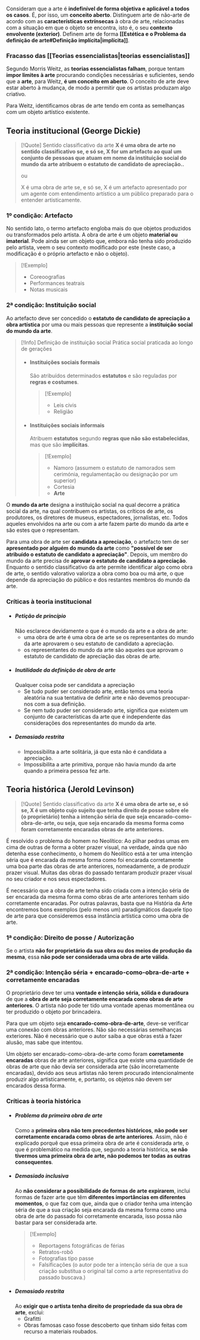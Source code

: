 Consideram que a arte é **indefinível de forma objetiva e aplicável a todos os casos**. É, por isso, um **conceito aberto**.
Distinguem arte de não-arte de acordo com as **características extrínsecas** à obra de arte, relacionadas com a situação em que o objeto se encontra, isto é, o seu **contexto envolvente (exterior)**. Definem arte de forma **[[Estética e o Problema da definição de arte#Definição implícita|implícita]]**.
### Fracasso das [[Teorias essencialistas|teorias essencialistas]]
Segundo Morris Weitz, as **teorias essencialistas falham**, porque tentam **impor limites à arte** procurando condições necessárias e suficientes, sendo que a **arte**, para Weitz, **é um conceito em aberto**. O conceito de arte deve estar aberto à mudança, de modo a permitir que os artistas produzam algo criativo.

Para Weitz, identificamos obras de arte tendo em conta as semelhanças com um objeto artístico existente.
## Teoria institucional (George Dickie)
> [!Quote] Sentido classificativo da arte
> **X é uma obra de arte no sentido classificativo se, e só se, X for um artefacto ao qual um conjunto de pessoas que atuam em nome da instituição social do mundo da arte atribuem o estatuto de candidato de apreciação..**
> 
> ou
> 
> X é uma obra de arte se, e só se, X é um artefacto apresentado por um agente com entendimento artístico a um público preparado para o entender artisticamente.

### 1º condição: Artefacto
No sentido lato, o termo artefacto engloba mais do que objetos produzidos ou transformados pelo artista.
A obra de arte é um objeto **material ou imaterial**.
Pode ainda ser um objeto que, embora não tenha sido produzido pelo artista, veem o seu contexto modificado por este (neste caso, a modificação é o próprio artefacto e não o objeto).

>[!Exemplo]
>- Coreoografias
>- Performances teatrais
>- Notas musicais
### 2ª condição: Instituição social
Ao artefacto deve ser concedido o **estatuto de candidato de apreciação a obra artística** por uma ou mais pessoas que represente a **instituição social do mundo da arte**.

>[!Info] Definição de instituição social
>Prática social praticada ao longo de gerações
>- #### Instituições sociais formais
>	São atribuídos determinados **estatutos** e são reguladas por **regras e costumes**.
>	>[!Exemplo]
>	>- Leis civis
>	>- Religião
>- #### Instituições sociais informais
>	Atribuem **estatutos** segundo **regras que não são estabelecidas**, mas que são **implícitas**.
>	>[!Exemplo]
>	>- Namoro (assumem o estatuto de namorados sem cerimónia, regulamentação ou designação por um superior)
>	>- Cortesia
>	>- **Arte**

O **mundo da arte** designa a instituição social na qual decorre a prática social da arte, na qual contribuem os artistas, os críticos de arte, os produtores, os diretores de museus, espectadores, jornalistas, etc. Todos aqueles envolvidos na arte ou com a arte fazem parte do mundo da arte e são estes que o representam.

Para uma obra de arte ser **candidata a apreciação**, o artefacto tem de ser **apresentado por alguém do mundo da arte** como **"possível de ser atribuído o estatuto de candidato a apreciação"**. Depois, um membro do mundo da arte precisa de **aprovar o estatuto de candidato a apreciação**.
Enquanto o sentido classificativo da arte permite identificar algo como obra de arte, o sentido valorativo valoriza a obra como boa ou má arte, o que depende da apreciação do público e dos restantes membros do mundo da arte.
### Críticas à teoria institucional
- ##### Petição de princípio
	Não esclarece devidamente o que é o mundo da arte e a obra de arte:
	- uma obra de arte é uma obra de arte se os representantes do mundo da arte aprovarem o seu estatuto de candidato a apreciação.
	- os representantes do mundo da arte são aqueles que aprovam o estatuto de candidato de apreciação das obras de arte.
- ##### Inutilidade da definição de obra de arte
	Qualquer coisa pode ser candidata a apreciação
	- Se tudo puder ser considerado arte, então temos uma teoria aleatória na sua tentativa de definir arte e não devemos preocupar-nos com a sua definição.
	- Se nem tudo puder ser considerado arte, significa que existem um conjunto de características da arte que é independente das considerações dos representantes do mundo da arte.
- ##### Demasiado restrita
	- Impossibilita a arte solitária, já que esta não é candidata a apreciação.
	- Impossibilita a arte primitiva, porque não havia mundo da arte quando a primeira pessoa fez arte.
## Teoria histórica (Jerold Levinson)
> [!Quote] Sentido classificativo da arte
> **X é uma obra de arte se, e só se, X é um objeto cujo sujeito que tenha direito de posse sobre ele (o proprietário) tenha a intenção séria de que seja encarado-como-obra-de-arte, ou seja, que seja encarado da mesma forma como foram corretamente encaradas obras de arte anteriores.**

É resolvido o problema do homem no Neolítico: Ao pilhar pedras umas em cima de outras de forma a obter prazer visual, na verdade, ainda que não detenha esse conhecimento, o homem do Neolítico está a ter uma intenção séria que é encarada da mesma forma como foi encarada corretamente uma boa parte das obras de arte anteriores, nomeadamente, a de produzir prazer visual. Muitas das obras do passado tentaram produzir prazer visual no seu criador e nos seus espectadores.

É necessário que a obra de arte tenha sido criada com a intenção séria de ser encarada da mesma forma como obras de arte anteriores tenham sido corretamente encaradas. Por outras palavras, basta que na História da Arte encontremos bons exemplos (pelo menos um) paradigmáticos daquele tipo de arte para que consideremos essa instância artística como uma obra de arte.
### 1ª condição: Direito de posse / Autorização
Se o artista **não for proprietário da sua obra ou dos meios de produção da mesma**, essa **não pode ser considerada uma obra de arte válida**.
### 2ª condição: Intenção séria + encarado-como-obra-de-arte + corretamente encaradas
O proprietário deve ter uma **vontade e intenção séria, sólida e duradoura** de que a **obra de arte seja corretamente encarada como obras de arte anteriores**. O artista não pode ter tido uma vontade apenas momentânea ou ter produzido o objeto por brincadeira.

Para que um objeto seja **encarado-como-obra-de-arte**, deve-se verificar uma conexão com obras anteriores. Não são necessárias semelhanças exteriores.
Não é necessário que o autor saiba a que obras está a fazer alusão, mas sabe que intentou.

Um objeto ser encarado-como-obra-de-arte como foram **corretamente encaradas** obras de arte anteriores, significa que existe uma quantidade de obras de arte que não devia ser considerada arte (são incorretamente encaradas), devido aos seus artistas não terem procurado intencionalmente produzir algo artisticamente, e, portanto, os objetos não devem ser encarados dessa forma.
### Críticas à teoria histórica
- ##### Problema da primeira obra de arte
	Como a **primeira obra não tem precedentes históricos**, **não pode ser corretamente encarada como obras de arte anteriores**.
	Assim, não é explicado porquê que essa primeira obra de arte é considerada arte, o que é problemático na medida que, segundo a teoria histórica, **se não tivermos uma primeira obra de arte, não podemos ter todas as outras consequentes**.
- ##### Demasiado inclusiva
	Ao **não considerar a possibilidade de formas de arte expirarem**, inclui formas de fazer arte que têm **diferentes importâncias em diferentes momentos**, o que faz com que, ainda que o criador tenha uma intenção séria de que a sua criação seja encarada da mesma forma como uma obra de arte do passado foi corretamente encarada, isso possa não bastar para ser considerada arte.
	>[!Exemplo]
	>- Reportagens fotográficas de férias
	>- Retratos-robô
	>- Fotografias tipo passe
	>- Falsificações (o autor pode ter a intenção séria de que a sua criação substitua o original tal como a arte representativa do passado buscava.)
- ##### Demasiado restrita
	Ao **exigir que o artista tenha direito de propriedade da sua obra de arte**, exclui:
	- Grafitti
	- Obras famosas caso fosse descoberto que tinham sido feitas com recurso a materiais roubados. 